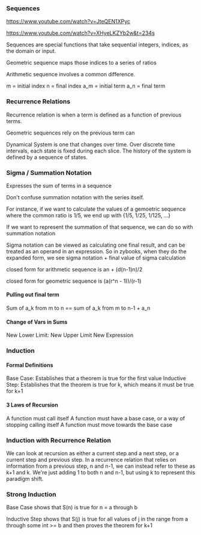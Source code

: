 ### Sequences

https://www.youtube.com/watch?v=JteQEN1XPyc

https://www.youtube.com/watch?v=XHyeLKZYb2w&t=234s

Sequences are special functions that take sequential integers, indices, as the domain or input.

Geometric sequence maps those indices to a series of ratios

Arithmetic sequence involves a common difference.

m = initial index
n = final index
a_m = initial term
a_n = final term
### Recurrence Relations

Recurrence relation is when a term is defined as a function of previous terms. 

Geometric sequences rely on the previous term can 

Dynamical System is one that changes over time. Over discrete time intervals, each state is fixed during each slice. The history of the system is defined by a sequence of states.

### Sigma / Summation Notation

Expresses the sum of terms in a sequence

Don't confuse summation notation with the series itself. 

For instance, if we want to calculate the values of a gemoetric sequence where the common ratio is 1/5, we end up with {1/5, 1/25, 1/125, ...}

If we want to represent the summation of that sequence, we can do so with summation notation

Sigma notation can be viewed as calculating one final result, and can be treated as an operand in an expression. So in zybooks, when they do the expanded form, we see  sigma notation + final value of sigma calculation

closed form for arithmetic sequence is an + (d(n-1)n)/2

closed form for geometric sequence is (a(r^n - 1))/(r-1)

#### Pulling out final term

Sum of a_k from m to n == sum of a_k from m to n-1 + a_n

#### Change of Vars in Sums

New Lower Limit:
New Upper Limit
New Expression

### Induction

#### Formal Definitions
Base Case: Establishes that a theorem is true for the first value
Inductive Step: Establishes that the theorem is true for k, which means it must be true for k+1
#### 3 Laws of Recursion
A function must call itself
A function must have a base case, or a way of stopping calling itself
A function must move towards the base case

### Induction with Recurrence Relation
We can look at recursion as either a current step and a next step, or a current step and previous step. In a recurrence relation that relies on information from a previous step, n and n-1, we can instead refer to these as k+1 and k.  We're just adding 1 to both n and n-1, but using k to represent this paradigm shift. 

### Strong Induction

Base Case shows that S(n) is true for n = a through b

Inductive Step shows that S(j) is true for all values of j in the range from a through some int >= b and then proves the theorem for k+1




